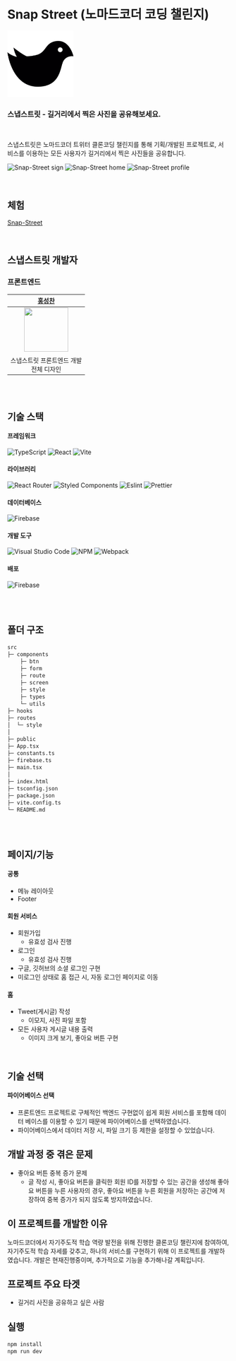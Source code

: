 # Snap Street (노마드코더 코딩 챌린지)

<img src="https://raw.githubusercontent.com/Hschan2/LearnJavascript/9203c4ba26dd6ae6e4af9195ed002bc87ee51780/Project/twitter-clone-challenge/public/bird-icon.svg" alt="banner" width="150" height="150">

<br/>

### **스냅스트릿** - 길거리에서 찍은 사진을 공유해보세요.

<br/>

스냅스트릿은 노마드코더 트위터 클론코딩 챌린지를 통해 기획/개발된 프로젝트로, 서비스를 이용하는 모든 사용자가 길거리에서 찍은 사진들을 공유합니다.   

![Snap-Street sign](https://blog.kakaocdn.net/dn/XCbeS/btsEYYJMxqA/LdUePJvW2ptM44Ekl9nxwk/img.gif)
![Snap-Street home](https://blog.kakaocdn.net/dn/bknwpw/btsEZB1CwR4/LUArcQWKi4mxkOQj91Fo60/img.gif)
![Snap-Street profile](https://blog.kakaocdn.net/dn/wtm8T/btsE0hoibq1/eZj6sCc1JMC5q9EjBYyjY0/img.gif)

<br/>

## 체험
[Snap-Street](https://twitter-clone-challenge.web.app/)

<br/>

## 스냅스트릿 개발자

### 프론트엔드
| [홍성찬](https://github.com/Hschan2) |
| :---: |
| <img src="https://avatars.githubusercontent.com/u/39434913?v=4" width="100" height="100"> |
| 스냅스트릿 프론트엔드 개발 <br/> 전체 디자인 |

<br/>
<br/>

## 기술 스택

#### 프레임워크
![TypeScript](https://img.shields.io/badge/typescript-%23007ACC.svg?style=for-the-badge&logo=typescript&logoColor=white)
![React](https://img.shields.io/badge/react-61DAFB?style=for-the-badge&logo=react&logoColor=black)
![Vite](https://img.shields.io/badge/vite-%23646CFF.svg?style=for-the-badge&logo=vite&logoColor=white)

#### 라이브러리
![React Router](https://img.shields.io/badge/React_Router-CA4245?style=for-the-badge&logo=react-router&logoColor=white)
![Styled Components](https://img.shields.io/badge/styled--components-DB7093?style=for-the-badge&logo=styled-components&logoColor=white)
![Eslint](https://img.shields.io/badge/Eslint-4B0082?style=flat-square&logo=Eslint&logoColor=white)
![Prettier](https://img.shields.io/badge/prettier-FF69B4?style=flat-square&logo=prettier&logoColor=white)

#### 데이터베이스
![Firebase](https://img.shields.io/badge/Firebase-039BE5?style=for-the-badge&logo=Firebase&logoColor=white)

#### 개발 도구
![Visual Studio Code](https://img.shields.io/badge/Visual%20Studio%20Code-0078d7.svg?style=for-the-badge&logo=visual-studio-code&logoColor=white)
![NPM](https://img.shields.io/badge/NPM-CB3837?style=for-the-badge)
![Webpack](https://img.shields.io/badge/Webpack-8DD6F9?style=for-the-badge)

#### 배포
![Firebase](https://img.shields.io/badge/Firebase-039BE5?style=for-the-badge&logo=Firebase&logoColor=white)

<br/>
<br/>

## 폴더 구조
```
src
├─ components
    ├─ btn
    ├─ form
    ├─ route
    ├─ screen
    ├─ style
    ├─ types
    └─ utils
├─ hooks
├─ routes
│  └─ style
│
├─ public
├─ App.tsx
├─ constants.ts
├─ firebase.ts
├─ main.tsx
│
├─ index.html
├─ tsconfig.json
├─ package.json
├─ vite.config.ts
└─ README.md
```

<br/>
<br/>

## 페이지/기능

#### 공통
* 메뉴 레이아웃
* Footer   

#### 회원 서비스
* 회원가입
  * 유효성 검사 진행
* 로그인
  * 유효성 검사 진행
* 구글, 깃허브의 소셜 로그인 구현
* 미로그인 상태로 홈 접근 시, 자동 로그인 페이지로 이동   

#### 홈
* Tweet(게시글) 작성
  * 이모지, 사진 파일 포함
* 모든 사용자 게시글 내용 출력
  * 이미지 크게 보기, 좋아요 버튼 구현   

<br/>

## 기술 선택
#### 파이어베이스 선택
* 프론트엔드 프로젝트로 구체적인 백엔드 구현없이 쉽게 회원 서비스를 포함해 데이터 베이스를 이용할 수 있기 때문에 파이어베이스를 선택하였습니다.
* 파이어베이스에서 데이터 저장 시, 파일 크기 등 제한을 설정할 수 있었습니다.   

## 개발 과정 중 겪은 문제
* 좋아요 버튼 중복 증가 문제
  * 글 작성 시, 좋아요 버튼을 클릭한 회원 ID를 저장할 수 있는 공간을 생성해 좋아요 버튼을 누른 사용자의 경우, 좋아요 버튼을 누른 회원을 저장하는 공간에 저장하여 중복 증가가 되지 않도록 방지하였습니다.   

## 이 프로젝트를 개발한 이유
노마드코더에서 자기주도적 학습 역량 발전을 위해 진행한 클론코딩 챌린지에 참여하여, 자기주도적 학습 자세를 갖추고, 하나의 서비스를 구현하기 위해 이 프로젝트를 개발하였습니다. 개발은 현재진행중이며, 추가적으로 기능을 추가해나갈 계획입니다.   

## 프로젝트 주요 타겟
* 길거리 사진을 공유하고 싶은 사람

## 실행
```
npm install
npm run dev
```